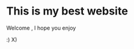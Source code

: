 <html>
<title>This is my website </title>
<h1>This is my best website </h1>
<p>Welcome , I hope you enjoy </p>
<p> :) X) </p>
</html>

